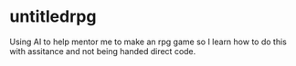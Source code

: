# untitledrpg
Using AI to help mentor me to make an rpg game so I learn how to do this with assitance and not being handed direct code.
